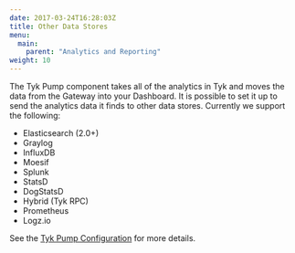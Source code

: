 ```yaml
---
date: 2017-03-24T16:28:03Z
title: Other Data Stores
menu:
  main:
    parent: "Analytics and Reporting"
weight: 10 
---
```


The Tyk Pump component takes all of the analytics in Tyk and moves the data from the Gateway into your Dashboard. It is possible to set it up to send the analytics data it finds to other data stores. Currently we support the following:

- Elasticsearch (2.0+)
- Graylog
- InfluxDB
- Moesif
- Splunk
- StatsD
- DogStatsD
- Hybrid (Tyk RPC)
- Prometheus
- Logz.io

See the [Tyk Pump Configuration](/docs/tyk-configuration-reference/tyk-pump-configuration/tyk-pump-configuration/) for more details.